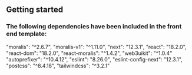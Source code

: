 ## Getting started

### The following dependencies have been included in the front end template:
"moralis": "^2.6.7",
"moralis-v1": "^1.11.0",
"next": "12.3.1",
"react": "18.2.0",
"react-dom": "18.2.0",
"react-moralis": "^1.4.2",
"web3uikit": "^1.0.4"
"autoprefixer": "^10.4.12",
"eslint": "8.26.0",
"eslint-config-next": "12.3.1",
"postcss": "^8.4.18",
"tailwindcss": "^3.2.1"
